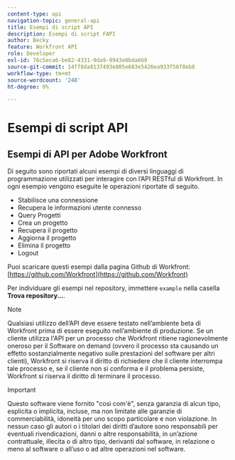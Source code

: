 ```yaml
---
content-type: api
navigation-topic: general-api
title: Esempi di script API
description: Esempi di script FAPI
author: Becky
feature: Workfront API
role: Developer
exl-id: 76c5eca6-be82-4331-9da9-9943e0bda669
source-git-commit: 14ff8da8137493e805e683e5426ea933f56f8eb8
workflow-type: tm+mt
source-wordcount: '248'
ht-degree: 0%

---
```



# Esempi di script API

## Esempi di API per Adobe Workfront

Di seguito sono riportati alcuni esempi di diversi linguaggi di programmazione utilizzati per interagire con l’API RESTful di Workfront. In ogni esempio vengono eseguite le operazioni riportate di seguito.

* Stabilisce una connessione
* Recupera le informazioni utente connesso
* Query Progetti
* Crea un progetto
* Recupera il progetto
* Aggiorna il progetto
* Elimina il progetto
* Logout

Puoi scaricare questi esempi dalla pagina Github di Workfront:  [https://github.com/Workfront](https://github.com/Workfront)

Per individuare gli esempi nel repository, immettere `example` nella casella **Trova repository...**.

>[!NOTE]
>
>Qualsiasi utilizzo dell’API deve essere testato nell’ambiente beta di Workfront prima di essere eseguito nell’ambiente di produzione. Se un cliente utilizza l&#39;API per un processo che Workfront ritiene ragionevolmente oneroso per il Software on demand (ovvero il processo sta causando un effetto sostanzialmente negativo sulle prestazioni del software per altri clienti), Workfront si riserva il diritto di richiedere che il cliente interrompa tale processo e, se il cliente non si conforma e il problema persiste, Workfront si riserva il diritto di terminare il processo.

>[!IMPORTANT]
>
>Questo software viene fornito &quot;così com&#39;è&quot;, senza garanzia di alcun tipo, esplicita o implicita, incluse, ma non limitate alle garanzie di commerciabilità, idoneità per uno scopo particolare e non violazione. In nessun caso gli autori o i titolari dei diritti d’autore sono responsabili per eventuali rivendicazioni, danni o altre responsabilità, in un’azione contrattuale, illecita o di altro tipo, derivanti dal software, in relazione o meno al software o all’uso o ad altre operazioni nel software.
